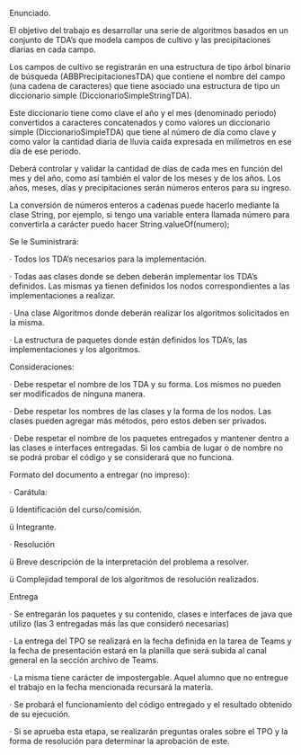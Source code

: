Enunciado.


El objetivo del trabajo es desarrollar una serie de algoritmos basados en un conjunto de TDA’s que modela campos de cultivo y las precipitaciones diarias en cada campo.

Los campos de cultivo se registrarán en una estructura de tipo árbol binario de búsqueda (ABBPrecipitacionesTDA) que contiene el nombre del campo (una cadena de caracteres) que tiene asociado una estructura de tipo un diccionario simple (DiccionarioSimpleStringTDA).

Este diccionario tiene como clave el año y el mes (denominado periodo) convertidos a caracteres concatenados y como valores un diccionario simple (DiccionarioSimpleTDA) que tiene al número de día como clave y como valor la cantidad diaria de lluvia caída expresada en milímetros en ese día de ese periodo.

Deberá controlar y validar la cantidad de días de cada mes en función del mes y del año, como así también el valor de los meses y de los años. Los años, meses, días y precipitaciones serán números enteros para su ingreso.

La conversión de números enteros a cadenas puede hacerlo mediante la clase String, por ejemplo, si tengo una variable entera llamada número para convertirla a carácter puedo hacer String.valueOf(numero);


Se le Suministrará:

· Todos los TDA’s necesarios para la implementación.

· Todas aas clases donde se deben deberán implementar los TDA’s definidos. Las mismas ya tienen definidos los nodos correspondientes a las implementaciones a realizar.

· Una clase Algoritmos donde deberán realizar los algoritmos solicitados en la misma.

· La estructura de paquetes donde están definidos los TDA’s, las implementaciones y los algoritmos.


Consideraciones:

· Debe respetar el nombre de los TDA y su forma. Los mismos no pueden ser modificados de ninguna manera.

· Debe respetar los nombres de las clases y la forma de los nodos. Las clases pueden agregar más métodos, pero estos deben ser privados.

· Debe respetar el nombre de los paquetes entregados y mantener dentro a las clases e interfaces entregadas. Si los cambia de lugar o de nombre no se podrá probar el código y se considerará que no funciona.


Formato del documento a entregar (no impreso):

· Carátula:

ü Identificación del curso/comisión.

ü Integrante.

· Resolución

ü Breve descripción de la interpretación del problema a resolver.

ü Complejidad temporal de los algoritmos de resolución realizados.



Entrega

· Se entregarán los paquetes y su contenido, clases e interfaces de java que utilizo (las 3 entregadas más las que consideró necesarias)

· La entrega del TPO se realizará en la fecha definida en la tarea de Teams y la fecha de presentación estará en la planilla que será subida al canal general en la sección archivo de Teams.

· La misma tiene carácter de impostergable. Aquel alumno que no entregue el trabajo en la fecha mencionada recursará la materia.

· Se probará el funcionamiento del código entregado y el resultado obtenido de su ejecución.

· Si se aprueba esta etapa, se realizarán preguntas orales sobre el TPO y la forma de resolución para determinar la aprobación de este.
